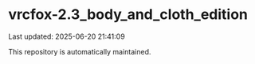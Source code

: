 # vrcfox-2.3_body_and_cloth_edition

Last updated: 2025-06-20 21:41:09

This repository is automatically maintained.
